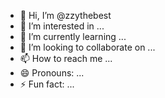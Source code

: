 - 👋 Hi, I’m @zzythebest
- 👀 I’m interested in ...
- 🌱 I’m currently learning ...
- 💞️ I’m looking to collaborate on ...
- 📫 How to reach me ...
- 😄 Pronouns: ...
- ⚡ Fun fact: ...

<!---
zzythebest/zzythebest is a ✨ special ✨ repository because its `README.md` (this file) appears on your GitHub profile.
You can click the Preview link to take a look at your changes.
--->
